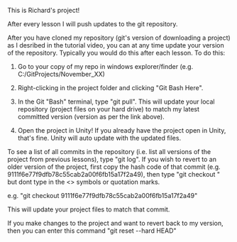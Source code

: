 This is Richard's project!

After every lesson I will push updates to the git repository.

After you have cloned my repository (git's version of downloading a project) as I desribed in the tutorial video, you can at any time update your version of the repository. Typically you would do this after each lesson. To do this:

1) Go to your copy of my repo in windows explorer/finder (e.g. C:/GitProjects/November_XX) 

2) Right-clicking in the project folder and clicking "Git Bash Here".

3) In the Git "Bash" terminal, type "git pull". This will update your local repository (project files on your hard drive) to match my latest committed version (version as per the link above).

4) Open the project in Unity! If you already have the project open in Unity, that's fine. Unity will auto update with the updated files.

To see a list of all commits in the repository (i.e. list all versions of the project from previous lessons), type "git log". If you wish to revert to an older version of the project, first copy the hash code of that commit (e.g. 9111f6e77f9dfb78c55cab2a00f6fb15a17f2a49), then  type "git checkout <hash>" but dont type in the <> symbols or quotation marks.

e.g. "git checkout 9111f6e77f9dfb78c55cab2a00f6fb15a17f2a49"

This will update your project files to match that commit.

If you make changes to the project and want to revert back to my version, then you can enter this command "git reset --hard HEAD"
